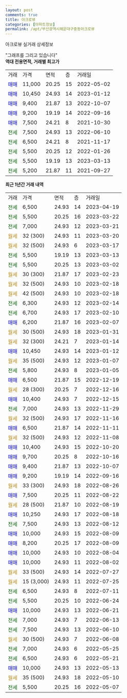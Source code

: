 ```yaml
---
layout: post
comments: true
title: 아크로뷰
categories: [아파트정보]
permalink: /apt/부산광역시해운대구중동아크로뷰
---
```


아크로뷰 실거래 상세정보

<script type="text/javascript">
  google.charts.load('current', {'packages':['line', 'corechart']});
  google.charts.setOnLoadCallback(drawChart);

  function drawChart() {
    var data = new google.visualization.DataTable();
    data.addColumn('date', '거래일');
    data.addColumn('number', "매매");
    data.addColumn('number', "전세");
    data.addColumn('number', "전매");

    data.addRows([[new Date(Date.parse("2023-04-19")), null, 6500, null], [new Date(Date.parse("2023-03-22")), null, 5500, null], [new Date(Date.parse("2023-03-21")), null, 7000, null], [new Date(Date.parse("2023-03-20")), null, null, null], [new Date(Date.parse("2023-03-17")), null, null, null], [new Date(Date.parse("2023-03-13")), null, 5500, null], [new Date(Date.parse("2023-03-02")), null, 5500, null], [new Date(Date.parse("2023-02-23")), null, null, null], [new Date(Date.parse("2023-02-18")), null, null, null], [new Date(Date.parse("2023-02-18")), null, null, null], [new Date(Date.parse("2023-02-14")), null, 6300, null], [new Date(Date.parse("2023-02-10")), null, 6700, null], [new Date(Date.parse("2023-02-07")), 6200, null, null], [new Date(Date.parse("2023-01-31")), null, null, null], [new Date(Date.parse("2023-01-14")), null, null, null], [new Date(Date.parse("2023-01-12")), 10450, null, null], [new Date(Date.parse("2023-01-07")), null, null, null], [new Date(Date.parse("2023-01-05")), null, 5800, null], [new Date(Date.parse("2022-12-19")), 6500, null, null], [new Date(Date.parse("2022-12-16")), null, null, null], [new Date(Date.parse("2022-12-15")), 10400, null, null], [new Date(Date.parse("2022-11-29")), null, 7000, null], [new Date(Date.parse("2022-11-16")), null, null, null], [new Date(Date.parse("2022-11-11")), 6500, null, null], [new Date(Date.parse("2022-11-08")), null, null, null], [new Date(Date.parse("2022-10-20")), 10400, null, null], [new Date(Date.parse("2022-10-16")), 9700, null, null], [new Date(Date.parse("2022-10-07")), 9400, null, null], [new Date(Date.parse("2022-09-16")), 9200, null, null], [new Date(Date.parse("2022-08-26")), null, null, null], [new Date(Date.parse("2022-08-22")), 7500, null, null], [new Date(Date.parse("2022-08-19")), null, null, null], [new Date(Date.parse("2022-08-18")), 10250, null, null], [new Date(Date.parse("2022-08-12")), null, 7500, null], [new Date(Date.parse("2022-08-09")), 10000, null, null], [new Date(Date.parse("2022-08-09")), 8200, null, null], [new Date(Date.parse("2022-08-04")), 10000, null, null], [new Date(Date.parse("2022-08-02")), 10000, null, null], [new Date(Date.parse("2022-07-27")), null, null, null], [new Date(Date.parse("2022-07-25")), null, null, null], [new Date(Date.parse("2022-07-11")), null, 6500, null], [new Date(Date.parse("2022-06-24")), null, 5500, null], [new Date(Date.parse("2022-06-21")), 10000, null, null], [new Date(Date.parse("2022-06-13")), null, 7000, null], [new Date(Date.parse("2022-06-10")), null, 7500, null], [new Date(Date.parse("2022-06-08")), null, null, null], [new Date(Date.parse("2022-05-25")), null, 7000, null], [new Date(Date.parse("2022-05-21")), null, 6500, null], [new Date(Date.parse("2022-05-13")), 10000, null, null], [new Date(Date.parse("2022-05-10")), null, null, null], [new Date(Date.parse("2022-05-07")), null, 5500, null]]);

    var options = {
      hAxis: {
        format: 'yyyy/MM/dd'
      },    
      lineWidth: 0,
      pointsVisible: true,    
      title: '최근 1년간 유형별 실거래가 분포',
      legend: { position: 'bottom' }
    };

    var formatter = new google.visualization.NumberFormat({pattern:'###,###'} );
    formatter.format(data, 1);
    formatter.format(data, 2);
    
    setTimeout(function() {
        var chart = new google.visualization.LineChart(document.getElementById('columnchart_material'));
        chart.draw(data, (options));
        document.getElementById('loading').style.display = 'none';
    }, 200);
  }
</script>


<div id="loading" style="z-index:20; display: block; margin-left: 0px">"그래프를 그리고 있습니다"</div>
<div id="columnchart_material" style="width: 95%; margin-left: 0px; display: block"></div>
<!-- contents start -->
<b>역대 전용면적, 거래별 최고가</b>
<table class="sortable">
    <tr>
      <td>거래</td>
      <td>가격</td>
      <td>면적</td>
      <td>층</td>
      <td>거래일</td>
    </tr>
        <tr>
          <td><a style="color: blue">매매</a></td>
          <td>11,000</td>
          <td>20.25</td>
          <td>15</td>
          <td>2022-05-02</td>
        </tr>            <tr>
          <td><a style="color: blue">매매</a></td>
          <td>10,450</td>
          <td>24.93</td>
          <td>14</td>
          <td>2023-01-12</td>
        </tr>            <tr>
          <td><a style="color: blue">매매</a></td>
          <td>9,400</td>
          <td>21.87</td>
          <td>13</td>
          <td>2022-10-07</td>
        </tr>            <tr>
          <td><a style="color: blue">매매</a></td>
          <td>9,200</td>
          <td>19.19</td>
          <td>14</td>
          <td>2022-09-16</td>
        </tr>            <tr>
          <td><a style="color: blue">매매</a></td>
          <td>7,500</td>
          <td>24.21</td>
          <td>8</td>
          <td>2021-10-30</td>
        </tr>        
        <tr>
              <td><a style="color: darkgreen">전세</a></td>
              <td>7,500</td>
              <td>24.93</td>
              <td>13</td>
              <td>2022-06-10</td>
            </tr>            <tr>
              <td><a style="color: darkgreen">전세</a></td>
              <td>6,500</td>
              <td>24.21</td>
              <td>8</td>
              <td>2021-11-17</td>
            </tr>            <tr>
              <td><a style="color: darkgreen">전세</a></td>
              <td>5,500</td>
              <td>20.25</td>
              <td>12</td>
              <td>2022-01-26</td>
            </tr>            <tr>
              <td><a style="color: darkgreen">전세</a></td>
              <td>5,500</td>
              <td>19.19</td>
              <td>13</td>
              <td>2023-03-13</td>
            </tr>            <tr>
              <td><a style="color: darkgreen">전세</a></td>
              <td>5,200</td>
              <td>21.87</td>
              <td>11</td>
              <td>2021-09-27</td>
            </tr>        
    
</table>

<b>최근 1년간 거래 내역</b>

<table class="sortable">
    <tr>
      <td>거래</td>
      <td>가격</td>
      <td>면적</td>
      <td>층</td>
      <td>거래일</td>
    </tr>
    <tr>
      <td><a style="color: darkgreen">전세</a></td>
      <td>6,500</td>
      <td>24.93</td>
      <td>14</td>
      <td>2023-04-19</td>
    </tr>          <tr>
      <td><a style="color: darkgreen">전세</a></td>
      <td>5,500</td>
      <td>20.25</td>
      <td>16</td>
      <td>2023-03-22</td>
    </tr>          <tr>
      <td><a style="color: darkgreen">전세</a></td>
      <td>7,000</td>
      <td>24.93</td>
      <td>12</td>
      <td>2023-03-21</td>
    </tr>          <tr>
      <td><a style="color: darkgoldenrod">월세</a></td>
      <td>32 (300)</td>
      <td>24.93</td>
      <td>11</td>
      <td>2023-03-20</td>
    </tr>          <tr>
      <td><a style="color: darkgoldenrod">월세</a></td>
      <td>32 (500)</td>
      <td>24.93</td>
      <td>6</td>
      <td>2023-03-17</td>
    </tr>          <tr>
      <td><a style="color: darkgreen">전세</a></td>
      <td>5,500</td>
      <td>19.19</td>
      <td>13</td>
      <td>2023-03-13</td>
    </tr>          <tr>
      <td><a style="color: darkgreen">전세</a></td>
      <td>5,500</td>
      <td>20.25</td>
      <td>13</td>
      <td>2023-03-02</td>
    </tr>          <tr>
      <td><a style="color: darkgoldenrod">월세</a></td>
      <td>30 (300)</td>
      <td>21.87</td>
      <td>17</td>
      <td>2023-02-23</td>
    </tr>          <tr>
      <td><a style="color: darkgoldenrod">월세</a></td>
      <td>32 (500)</td>
      <td>24.93</td>
      <td>10</td>
      <td>2023-02-18</td>
    </tr>          <tr>
      <td><a style="color: darkgoldenrod">월세</a></td>
      <td>42 (500)</td>
      <td>24.93</td>
      <td>10</td>
      <td>2023-02-18</td>
    </tr>          <tr>
      <td><a style="color: darkgreen">전세</a></td>
      <td>6,300</td>
      <td>24.93</td>
      <td>12</td>
      <td>2023-02-14</td>
    </tr>          <tr>
      <td><a style="color: darkgreen">전세</a></td>
      <td>6,700</td>
      <td>24.93</td>
      <td>17</td>
      <td>2023-02-10</td>
    </tr>          <tr>
      <td><a style="color: blue">매매</a></td>
      <td>6,200</td>
      <td>21.87</td>
      <td>16</td>
      <td>2023-02-07</td>
    </tr>          <tr>
      <td><a style="color: darkgoldenrod">월세</a></td>
      <td>30 (500)</td>
      <td>24.93</td>
      <td>18</td>
      <td>2023-01-31</td>
    </tr>          <tr>
      <td><a style="color: darkgoldenrod">월세</a></td>
      <td>32 (300)</td>
      <td>24.21</td>
      <td>7</td>
      <td>2023-01-14</td>
    </tr>          <tr>
      <td><a style="color: blue">매매</a></td>
      <td>10,450</td>
      <td>24.93</td>
      <td>14</td>
      <td>2023-01-12</td>
    </tr>          <tr>
      <td><a style="color: darkgoldenrod">월세</a></td>
      <td>35 (500)</td>
      <td>24.93</td>
      <td>12</td>
      <td>2023-01-07</td>
    </tr>          <tr>
      <td><a style="color: darkgreen">전세</a></td>
      <td>5,800</td>
      <td>24.93</td>
      <td>8</td>
      <td>2023-01-05</td>
    </tr>          <tr>
      <td><a style="color: blue">매매</a></td>
      <td>6,500</td>
      <td>21.87</td>
      <td>15</td>
      <td>2022-12-19</td>
    </tr>          <tr>
      <td><a style="color: darkgoldenrod">월세</a></td>
      <td>28 (300)</td>
      <td>20.25</td>
      <td>7</td>
      <td>2022-12-16</td>
    </tr>          <tr>
      <td><a style="color: blue">매매</a></td>
      <td>10,400</td>
      <td>24.93</td>
      <td>7</td>
      <td>2022-12-15</td>
    </tr>          <tr>
      <td><a style="color: darkgreen">전세</a></td>
      <td>7,000</td>
      <td>24.93</td>
      <td>13</td>
      <td>2022-11-29</td>
    </tr>          <tr>
      <td><a style="color: darkgoldenrod">월세</a></td>
      <td>32 (500)</td>
      <td>24.93</td>
      <td>17</td>
      <td>2022-11-16</td>
    </tr>          <tr>
      <td><a style="color: blue">매매</a></td>
      <td>6,500</td>
      <td>21.87</td>
      <td>14</td>
      <td>2022-11-11</td>
    </tr>          <tr>
      <td><a style="color: darkgoldenrod">월세</a></td>
      <td>32 (500)</td>
      <td>24.93</td>
      <td>12</td>
      <td>2022-11-08</td>
    </tr>          <tr>
      <td><a style="color: blue">매매</a></td>
      <td>10,400</td>
      <td>24.93</td>
      <td>15</td>
      <td>2022-10-20</td>
    </tr>          <tr>
      <td><a style="color: blue">매매</a></td>
      <td>9,700</td>
      <td>20.25</td>
      <td>8</td>
      <td>2022-10-16</td>
    </tr>          <tr>
      <td><a style="color: blue">매매</a></td>
      <td>9,400</td>
      <td>21.87</td>
      <td>13</td>
      <td>2022-10-07</td>
    </tr>          <tr>
      <td><a style="color: blue">매매</a></td>
      <td>9,200</td>
      <td>19.19</td>
      <td>14</td>
      <td>2022-09-16</td>
    </tr>          <tr>
      <td><a style="color: darkgoldenrod">월세</a></td>
      <td>33 (300)</td>
      <td>24.93</td>
      <td>18</td>
      <td>2022-08-26</td>
    </tr>          <tr>
      <td><a style="color: blue">매매</a></td>
      <td>7,500</td>
      <td>20.25</td>
      <td>11</td>
      <td>2022-08-22</td>
    </tr>          <tr>
      <td><a style="color: darkgoldenrod">월세</a></td>
      <td>28 (500)</td>
      <td>21.87</td>
      <td>10</td>
      <td>2022-08-19</td>
    </tr>          <tr>
      <td><a style="color: blue">매매</a></td>
      <td>10,250</td>
      <td>24.93</td>
      <td>17</td>
      <td>2022-08-18</td>
    </tr>          <tr>
      <td><a style="color: darkgreen">전세</a></td>
      <td>7,500</td>
      <td>24.93</td>
      <td>13</td>
      <td>2022-08-12</td>
    </tr>          <tr>
      <td><a style="color: blue">매매</a></td>
      <td>10,000</td>
      <td>24.93</td>
      <td>15</td>
      <td>2022-08-09</td>
    </tr>          <tr>
      <td><a style="color: blue">매매</a></td>
      <td>8,200</td>
      <td>20.25</td>
      <td>17</td>
      <td>2022-08-09</td>
    </tr>          <tr>
      <td><a style="color: blue">매매</a></td>
      <td>10,000</td>
      <td>24.93</td>
      <td>10</td>
      <td>2022-08-04</td>
    </tr>          <tr>
      <td><a style="color: blue">매매</a></td>
      <td>10,000</td>
      <td>24.93</td>
      <td>11</td>
      <td>2022-08-02</td>
    </tr>          <tr>
      <td><a style="color: darkgoldenrod">월세</a></td>
      <td>33 (500)</td>
      <td>24.93</td>
      <td>14</td>
      <td>2022-07-27</td>
    </tr>          <tr>
      <td><a style="color: darkgoldenrod">월세</a></td>
      <td>15 (3,000)</td>
      <td>24.93</td>
      <td>11</td>
      <td>2022-07-25</td>
    </tr>          <tr>
      <td><a style="color: darkgreen">전세</a></td>
      <td>6,500</td>
      <td>24.93</td>
      <td>8</td>
      <td>2022-07-11</td>
    </tr>          <tr>
      <td><a style="color: darkgreen">전세</a></td>
      <td>5,500</td>
      <td>20.25</td>
      <td>10</td>
      <td>2022-06-24</td>
    </tr>          <tr>
      <td><a style="color: blue">매매</a></td>
      <td>10,000</td>
      <td>24.93</td>
      <td>13</td>
      <td>2022-06-21</td>
    </tr>          <tr>
      <td><a style="color: darkgreen">전세</a></td>
      <td>7,000</td>
      <td>24.93</td>
      <td>7</td>
      <td>2022-06-13</td>
    </tr>          <tr>
      <td><a style="color: darkgreen">전세</a></td>
      <td>7,500</td>
      <td>24.93</td>
      <td>13</td>
      <td>2022-06-10</td>
    </tr>          <tr>
      <td><a style="color: darkgoldenrod">월세</a></td>
      <td>30 (500)</td>
      <td>24.93</td>
      <td>7</td>
      <td>2022-06-08</td>
    </tr>          <tr>
      <td><a style="color: darkgreen">전세</a></td>
      <td>7,000</td>
      <td>24.93</td>
      <td>6</td>
      <td>2022-05-25</td>
    </tr>          <tr>
      <td><a style="color: darkgreen">전세</a></td>
      <td>6,500</td>
      <td>24.93</td>
      <td>6</td>
      <td>2022-05-21</td>
    </tr>          <tr>
      <td><a style="color: blue">매매</a></td>
      <td>10,000</td>
      <td>24.93</td>
      <td>13</td>
      <td>2022-05-13</td>
    </tr>          <tr>
      <td><a style="color: darkgoldenrod">월세</a></td>
      <td>35 (500)</td>
      <td>24.93</td>
      <td>18</td>
      <td>2022-05-10</td>
    </tr>          <tr>
      <td><a style="color: darkgreen">전세</a></td>
      <td>5,500</td>
      <td>20.25</td>
      <td>16</td>
      <td>2022-05-07</td>
    </tr>      </table>
<!-- contents end -->    

